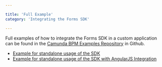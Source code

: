```yaml
---

title: 'Full Example'
category: 'Integrating the Forms SDK'

---
```


Full examples of how to integrate the Forms SDK in a custom application can be found in the [Camunda BPM Examples Repository][examples-repo] in Github.

* [Example for standalone usage of the SDK][example-without-angular]
* [Example for standalone usage of the SDK with AngularJS Integration][example-with-angular]


[examples-repo]: https://github.com/camunda/camunda-bpm-examples
[example-without-angular]: https://github.com/camunda/camunda-bpm-examples/tree/master/sdk-js/browser-forms
[example-with-angular]: https://github.com/camunda/camunda-bpm-examples/tree/master/sdk-js/browser-forms-angular
